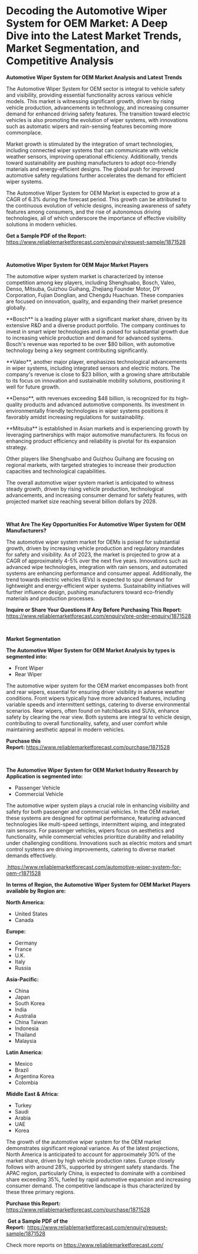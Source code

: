 <p><h1>Decoding the Automotive Wiper System for OEM Market: A Deep Dive into the Latest Market Trends, Market Segmentation, and Competitive Analysis</h1></p><p><strong>Automotive Wiper System for OEM Market Analysis and Latest Trends</strong></p>
<p><p>The Automotive Wiper System for OEM sector is integral to vehicle safety and visibility, providing essential functionality across various vehicle models. This market is witnessing significant growth, driven by rising vehicle production, advancements in technology, and increasing consumer demand for enhanced driving safety features. The transition toward electric vehicles is also promoting the evolution of wiper systems, with innovations such as automatic wipers and rain-sensing features becoming more commonplace.</p><p>Market growth is stimulated by the integration of smart technologies, including connected wiper systems that can communicate with vehicle weather sensors, improving operational efficiency. Additionally, trends toward sustainability are pushing manufacturers to adopt eco-friendly materials and energy-efficient designs. The global push for improved automotive safety regulations further accelerates the demand for efficient wiper systems.</p><p>The Automotive Wiper System for OEM Market is expected to grow at a CAGR of 6.3% during the forecast period. This growth can be attributed to the continuous evolution of vehicle designs, increasing awareness of safety features among consumers, and the rise of autonomous driving technologies, all of which underscore the importance of effective visibility solutions in modern vehicles.</p></p>
<p><strong>Get a Sample PDF of the Report:&nbsp;</strong> <a href="https://www.reliablemarketforecast.com/enquiry/request-sample/1871528?utm_campaign=3511&utm_medium=2&utm_source=Github&utm_content=ia&utm_term=31032025&utm_id=automotive-wiper-system-for-oem">https://www.reliablemarketforecast.com/enquiry/request-sample/1871528</a></p>
<p>&nbsp;</p>
<p><strong>Automotive Wiper System for OEM Major Market Players</strong></p>
<p><p>The automotive wiper system market is characterized by intense competition among key players, including Shenghuabo, Bosch, Valeo, Denso, Mitsuba, Guizhou Guihang, Zhejiang Founder Motor, DY Corporation, Fujian Donglian, and Chengdu Huachuan. These companies are focused on innovation, quality, and expanding their market presence globally.</p><p>**Bosch** is a leading player with a significant market share, driven by its extensive R&D and a diverse product portfolio. The company continues to invest in smart wiper technologies and is poised for substantial growth due to increasing vehicle production and demand for advanced systems. Bosch's revenue was reported to be over $80 billion, with automotive technology being a key segment contributing significantly.</p><p>**Valeo**, another major player, emphasizes technological advancements in wiper systems, including integrated sensors and electric motors. The company's revenue is close to $23 billion, with a growing share attributable to its focus on innovation and sustainable mobility solutions, positioning it well for future growth.</p><p>**Denso**, with revenues exceeding $48 billion, is recognized for its high-quality products and advanced automotive components. Its investment in environmentally friendly technologies in wiper systems positions it favorably amidst increasing regulations for sustainability.</p><p>**Mitsuba** is established in Asian markets and is experiencing growth by leveraging partnerships with major automotive manufacturers. Its focus on enhancing product efficiency and reliability is pivotal for its expansion strategy.</p><p>Other players like Shenghuabo and Guizhou Guihang are focusing on regional markets, with targeted strategies to increase their production capacities and technological capabilities.</p><p>The overall automotive wiper system market is anticipated to witness steady growth, driven by rising vehicle production, technological advancements, and increasing consumer demand for safety features, with projected market size reaching several billion dollars by 2028.</p></p>
<p>&nbsp;</p>
<p><strong>What Are The Key Opportunities For Automotive Wiper System for OEM Manufacturers?</strong></p>
<p><p>The automotive wiper system market for OEMs is poised for substantial growth, driven by increasing vehicle production and regulatory mandates for safety and visibility. As of 2023, the market is projected to grow at a CAGR of approximately 4-5% over the next five years. Innovations such as advanced wipe technologies, integration with rain sensors, and automated systems are enhancing performance and consumer appeal. Additionally, the trend towards electric vehicles (EVs) is expected to spur demand for lightweight and energy-efficient wiper systems. Sustainability initiatives will further influence design, pushing manufacturers toward eco-friendly materials and production processes.</p></p>
<p><strong>Inquire or Share Your Questions If Any Before Purchasing This Report:</strong> <a href="https://www.reliablemarketforecast.com/enquiry/pre-order-enquiry/1871528?utm_campaign=3511&utm_medium=2&utm_source=Github&utm_content=ia&utm_term=31032025&utm_id=automotive-wiper-system-for-oem">https://www.reliablemarketforecast.com/enquiry/pre-order-enquiry/1871528</a></p>
<p>&nbsp;</p>
<p><strong>Market Segmentation</strong></p>
<p><strong>The Automotive Wiper System for OEM Market Analysis by types is segmented into:</strong></p>
<p><ul><li>Front Wiper</li><li>Rear Wiper</li></ul></p>
<p><p>The automotive wiper system for the OEM market encompasses both front and rear wipers, essential for ensuring driver visibility in adverse weather conditions. Front wipers typically have more advanced features, including variable speeds and intermittent settings, catering to diverse environmental scenarios. Rear wipers, often found on hatchbacks and SUVs, enhance safety by clearing the rear view. Both systems are integral to vehicle design, contributing to overall functionality, safety, and user comfort while maintaining aesthetic appeal in modern vehicles.</p></p>
<p><strong>Purchase this Report:&nbsp;</strong><a href="https://www.reliablemarketforecast.com/purchase/1871528?utm_campaign=3511&utm_medium=2&utm_source=Github&utm_content=ia&utm_term=31032025&utm_id=automotive-wiper-system-for-oem">https://www.reliablemarketforecast.com/purchase/1871528</a></p>
<p>&nbsp;</p>
<p><strong>The Automotive Wiper System for OEM Market Industry Research by Application is segmented into:</strong></p>
<p><ul><li>Passenger Vehicle</li><li>Commercial Vehicle</li></ul></p>
<p><p>The automotive wiper system plays a crucial role in enhancing visibility and safety for both passenger and commercial vehicles. In the OEM market, these systems are designed for optimal performance, featuring advanced technologies like multi-speed settings, intermittent wiping, and integrated rain sensors. For passenger vehicles, wipers focus on aesthetics and functionality, while commercial vehicles prioritize durability and reliability under challenging conditions. Innovations such as electric motors and smart control systems are driving improvements, catering to diverse market demands effectively.</p></p>
<p><a href="https://www.reliablemarketforecast.com/automotive-wiper-system-for-oem-r1871528?utm_campaign=3511&utm_medium=2&utm_source=Github&utm_content=ia&utm_term=31032025&utm_id=automotive-wiper-system-for-oem">&nbsp;https://www.reliablemarketforecast.com/automotive-wiper-system-for-oem-r1871528</a></p>
<p><strong>In terms of Region, the Automotive Wiper System for OEM Market Players available by Region are:</strong></p>
<p>
    <p> <strong> North America: </strong>
        <ul>
            <li>United States</li>
            <li>Canada</li>
        </ul>
        </p> 
    <p> <strong> Europe: </strong>
        <ul>
            <li>Germany</li>
            <li>France</li>
            <li>U.K.</li>
            <li>Italy</li>
            <li>Russia</li>
        </ul>
        </p> 
    <p> <strong> Asia-Pacific: </strong>
        <ul>
            <li>China</li>
            <li>Japan</li>
            <li>South Korea</li>
            <li>India</li>
            <li>Australia</li>
            <li>China Taiwan</li>
            <li>Indonesia</li>
            <li>Thailand</li>
            <li>Malaysia</li>
        </ul>
        </p> 
    <p> <strong> Latin America: </strong>
        <ul>
            <li>Mexico</li>
            <li>Brazil</li>
            <li>Argentina Korea</li>
            <li>Colombia</li>
        </ul>
        </p> 
    <p> <strong> Middle East & Africa: </strong>
        <ul>
            <li>Turkey</li>
            <li>Saudi</li>
            <li>Arabia</li>
            <li>UAE</li>
            <li>Korea</li>
        </ul>
    </p>
    </p>
<p><p>The growth of the automotive wiper system for the OEM market demonstrates significant regional variance. As of the latest projections, North America is anticipated to account for approximately 30% of the market share, driven by high vehicle production rates. Europe closely follows with around 28%, supported by stringent safety standards. The APAC region, particularly China, is expected to dominate with a combined share exceeding 35%, fueled by rapid automotive expansion and increasing consumer demand. The competitive landscape is thus characterized by these three primary regions.</p></p>
<p><strong>Purchase this Report: </strong><a href="https://www.reliablemarketforecast.com/purchase/1871528?utm_campaign=3511&utm_medium=2&utm_source=Github&utm_content=ia&utm_term=31032025&utm_id=automotive-wiper-system-for-oem">https://www.reliablemarketforecast.com/purchase/1871528</a></p>
<p>&nbsp;<strong>Get a Sample PDF of the Report:&nbsp;&nbsp;</strong><a href="https://www.reliablemarketforecast.com/enquiry/request-sample/1871528?utm_campaign=3511&utm_medium=2&utm_source=Github&utm_content=ia&utm_term=31032025&utm_id=automotive-wiper-system-for-oem">https://www.reliablemarketforecast.com/enquiry/request-sample/1871528</a></p>
<p><strong></strong></p>
<p>Check more reports on <a href="https://www.reliablemarketforecast.com/?utm_campaign=3511&utm_medium=2&utm_source=Github&utm_content=ia&utm_term=31032025&utm_id=automotive-wiper-system-for-oem">https://www.reliablemarketforecast.com/</a></p>